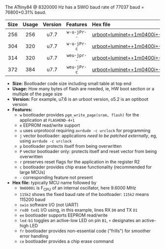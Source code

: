 The ATtiny84 @ 8320000 Hz has a SWIO baud rate of 77037 baud = 76800+0.31% baud.

|Size|Usage|Version|Features|Hex file|
|:-:|:-:|:-:|:-:|:--|
|256|256|u7.7|`w-u-jPr--`|[urboot+luminet++1m0400i++++9k6_swio_rxa3_txa2_led+a4.hex](https://raw.githubusercontent.com/stefanrueger/urboot.hex/main/boards/luminet/internal_oscillator/fint++1m0400_Hz/br++++9k6_bps/urboot+luminet++1m0400i++++9k6_swio_rxa3_txa2_led+a4.hex)|
|304|320|u7.7|`w-u-jPr-c`|[urboot+luminet++1m0400i++++9k6_swio_rxa3_txa2_led+a4_fr_ce.hex](https://raw.githubusercontent.com/stefanrueger/urboot.hex/main/boards/luminet/internal_oscillator/fint++1m0400_Hz/br++++9k6_bps/urboot+luminet++1m0400i++++9k6_swio_rxa3_txa2_led+a4_fr_ce.hex)|
|314|320|u7.7|`weu-jpr--`|[urboot+luminet++1m0400i++++9k6_swio_rxa3_txa2_ee_led+a4.hex](https://raw.githubusercontent.com/stefanrueger/urboot.hex/main/boards/luminet/internal_oscillator/fint++1m0400_Hz/br++++9k6_bps/urboot+luminet++1m0400i++++9k6_swio_rxa3_txa2_ee_led+a4.hex)|
|372|384|u7.7|`weu-jPr-c`|[urboot+luminet++1m0400i++++9k6_swio_rxa3_txa2_ee_led+a4_fr_ce.hex](https://raw.githubusercontent.com/stefanrueger/urboot.hex/main/boards/luminet/internal_oscillator/fint++1m0400_Hz/br++++9k6_bps/urboot+luminet++1m0400i++++9k6_swio_rxa3_txa2_ee_led+a4_fr_ce.hex)|

- **Size:** Bootloader code size including small table at top end
- **Usage:** How many bytes of flash are needed, ie, HW boot section or a multiple of the page size
- **Version:** For example, u7.6 is an urboot version, o5.2 is an optiboot version
- **Features:**
  + `w` bootloader provides `pgm_write_page(sram, flash)` for the application at `FLASHEND-4+1`
  + `e` EEPROM read/write support
  + `u` uses urprotocol requiring `avrdude -c urclock` for programming
  + `j` vector bootloader: applications *need to be patched externally*, eg, using `avrdude -c urclock`
  + `p` bootloader protects itself from being overwritten
  + `P` vector bootloader only: protects itself and reset vector from being overwritten
  + `r` preserves reset flags for the application in the register R2
  + `c` bootloader provides chip erase functionality (recommended for large MCUs)
  + `-` corresponding feature not present
- **Hex file:** typically MCU name followed by
  + `9m6000i` is F<sub>CPU</sub> of an internal oscillator, here 9.6000 MHz
  + `115k2` shows the fixed baud rate of the bootloader: `115k2` means 115200 baud
  + `swio` software I/O (not UART)
  + `rxd0 txd1` I/O using, in this example, lines RX `D0` and TX `D1`
  + `ee` bootloader supports EEPROM read/write
  + `led-b1` toggles an active-low LED on pin `B1`, `+` designates an active-high LED
  + `fr` bootloader provides non-essential code ("frills") for smoother error handling
  + `ce` bootloader provides a chip erase command
